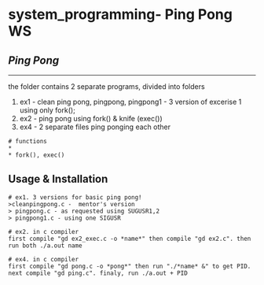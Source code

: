 # system_programming- Ping Pong WS 
## *Ping Pong*

 ***
the folder contains 2 separate programs, divided into folders
1. ex1 - clean ping pong, pingpong, pingpong1 -  3 version of excerise 1 using only fork();
2. ex2 - ping pong using fork() & knife (exec())
4. ex4 - 2 separate files ping ponging each other

 ```
# functions
*  
* fork(), exec()

 ```
## Usage & Installation 

```
# ex1. 3 versions for basic ping pong!
>cleanpingpong.c -  mentor's version
> pingpong.c - as requested using SUGUSR1,2
> pingpong1.c - using one SIGUSR

# ex2. in c compiler
first compile "gd ex2_exec.c -o *name*" then compile "gd ex2.c". then run both ./a.out name

# ex4. in c compiler
first compile "gd pong.c -o *pong*" then run "./*name* &" to get PID. 
next compile "gd ping.c". finaly, run ./a.out + PID



``` 
